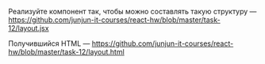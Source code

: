 Реализуйте компонент <Card> так, чтобы можно составлять такую структуру — https://github.com/junjun-it-courses/react-hw/blob/master/task-12/layout.jsx

Получившийся HTML — https://github.com/junjun-it-courses/react-hw/blob/master/task-12/layout.html
